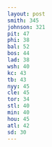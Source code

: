 ```yaml
---
layout: post
smith: 345
johnson: 321
pit: 47
phi: 38
bal: 52
bos: 44
lad: 38
wsh: 40
kc: 43
tb: 43
nyy: 45
cle: 45
tor: 34
stl: 40
min: 40
hou: 45
atl: 42
sd: 30
---
```

